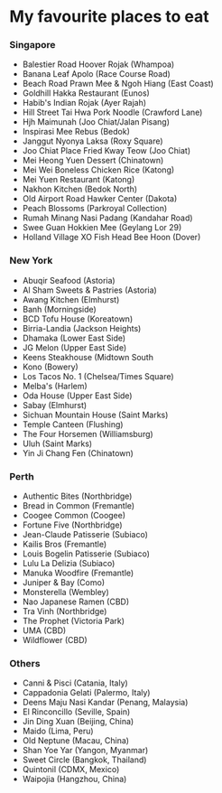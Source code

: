 # My favourite places to eat

### Singapore

* Balestier Road Hoover Rojak (Whampoa)
* Banana Leaf Apolo (Race Course Road)
* Beach Road Prawn Mee & Ngoh Hiang (East Coast)
* Goldhill Hakka Restaurant (Eunos)
* Habib's Indian Rojak (Ayer Rajah)
* Hill Street Tai Hwa Pork Noodle (Crawford Lane)
* Hjh Maimunah (Joo Chiat/Jalan Pisang)
* Inspirasi Mee Rebus (Bedok)
* Janggut Nyonya Laksa (Roxy Square)
* Joo Chiat Place Fried Kway Teow (Joo Chiat)
* Mei Heong Yuen Dessert (Chinatown)
* Mei Wei Boneless Chicken Rice (Katong)
* Mei Yuen Restaurant (Katong)
* Nakhon Kitchen (Bedok North)
* Old Airport Road Hawker Center (Dakota)
* Peach Blossoms (Parkroyal Collection)
* Rumah Minang Nasi Padang (Kandahar Road)
* Swee Guan Hokkien Mee (Geylang Lor 29)
* Holland Village XO Fish Head Bee Hoon (Dover)

  

### New York

* Abuqir Seafood (Astoria)
* Al Sham Sweets & Pastries (Astoria)
* Awang Kitchen (Elmhurst)
* Banh (Morningside)
* BCD Tofu House (Koreatown)
* Birria-Landia (Jackson Heights)
* Dhamaka (Lower East Side)
* JG Melon (Upper East Side)
* Keens Steakhouse (Midtown South
* Kono (Bowery)
* Los Tacos No. 1 (Chelsea/Times Square)
* Melba's (Harlem)
* Oda House (Upper East Side)
* Sabay (Elmhurst)
* Sichuan Mountain House (Saint Marks)
* Temple Canteen (Flushing)
* The Four Horsemen (Williamsburg)
* Uluh (Saint Marks)
* Yin Ji Chang Fen (Chinatown)



### Perth

* Authentic Bites (Northbridge)
* Bread in Common (Fremantle)
* Coogee Common (Coogee)
* Fortune Five (Northbridge)
* Jean-Claude Patisserie (Subiaco)
* Kailis Bros (Fremantle)
* Louis Bogelin Patisserie (Subiaco)
* Lulu La Delizia (Subiaco)
* Manuka Woodfire (Fremantle)
* Juniper & Bay (Como)
* Monsterella (Wembley)
* Nao Japanese Ramen (CBD)
* Tra Vinh (Northbridge)
* The Prophet (Victoria Park)
* UMA (CBD)
* Wildflower (CBD)



### Others

* Canni & Pisci (Catania, Italy)
* Cappadonia Gelati (Palermo, Italy)
* Deens Maju Nasi Kandar (Penang, Malaysia)
* El Rinconcillo (Seville, Spain)
* Jin Ding Xuan (Beijing, China)
* Maido (Lima, Peru)
* Old Neptune (Macau, China)
* Shan Yoe Yar (Yangon, Myanmar)
* Sweet Circle (Bangkok, Thailand)
* Quintonil (CDMX, Mexico)
* Waipojia (Hangzhou, China)
